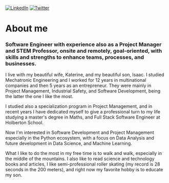 <p>
	<a href="https://www.linkedin.com/in/leonardocj" target="blank"><img src="https://img.shields.io/badge/LinkedIn--_.svg?style=social&logo=linkedin" alt="LinkedIn"></a>
	<a href="https://twitter.com/leocj" target="blank"><img src="https://img.shields.io/badge/Twitter--_.svg?style=social&logo=twitter" alt="Twitter"></a>
</p>

# About me
### Software Engineer with experience also as a Project Manager and STEM Professor, onsite and remotely, goal-oriented, with skills and strengths to enhance teams, processes, and businesses.

I live with my beautiful wife, Katerine, and my beautiful son, Isaac. I studied Mechatronic Engineering and I worked for 12 years in multinational companies and then 5 years as an entrepreneur. They were mainly in Project Management, Industrial Safety, and Software Development, being the latter the one I like the most.

I studied also a specialization program in Project Management, and in recent years I have dedicated myself to give a professional turn to my life studying a master's degree in Maths, and Full Stack Software Engineer at Holberton School.

Now I'm interested in Software Development and Project Management especially in the Python ecosystem, with a focus on Data Analysis and future development in Data Science, and Machine Learning.

What I like to do the most in my free time is to walk and walk, especially in the middle of the mountains. I also like to read science and technology books and articles, I like semi-professional roller skating (my record is 28 seconds in the 200 meters), and right now my favorite hobby is to educate my son. 
<!--
**leocjj/leocjj** is a ✨ _special_ ✨ repository because its `README.md` (this file) appears on your GitHub profile.

Here are some ideas to get you started:

- 🔭 I’m currently working on ...
- 🌱 I’m currently learning ...
- 👯 I’m looking to collaborate on ...
- 🤔 I’m looking for help with ...
- 💬 Ask me about ...
- 📫 How to reach me: ...
- 😄 Pronouns: ...
- ⚡ Fun fact: ...
-->
